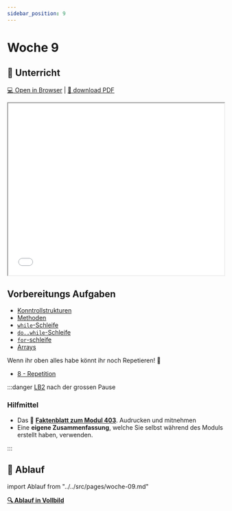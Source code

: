 ```yaml
---
sidebar_position: 9
---
```


# Woche 9

## :school: Unterricht

[:computer: Open in Browser](pathname:///slides/LB2) |
[:floppy_disk: download PDF](pathname:///slides/LB2.pdf)

<iframe src="/bbzbl-modul-319/slides/LB2" width="100%" height="400px"></iframe>

## Vorbereitungs Aufgaben

- [Konntrollstrukturen](../3a-konditionen/uebungen.md)
- [Methoden](../4a-methoden-fehleranalyse/aufgaben.md)
- [`while`-Schleife](../5a-while/while.md#-aufgaben)
- [`do..while`-Schleife](../5a-while/dowhile.md#-aufgaben)
- [`for`-schleife](../5a-while/for.md#-aufgaben)
- [Arrays](../7a-for-arrays/arrays.md#-aufgaben)

Wenn ihr oben alles habe könnt ihr noch Repetieren! :muscle:

- [8 - Repetition](../8a-repetition/index.md)

:::danger [LB2](../beurteilungen/LB2.md) nach der grossen Pause

### Hilfmittel

- Das :book:
  [**Faktenblatt zum Modul 403**](../beurteilungen/images/Formelsammlung-Faktenblatt.pdf).
  Audrucken und mitnehmen
- Eine **eigene Zusammenfassung**, welche Sie selbst während des Moduls erstellt
  haben, verwenden.

:::

## :compass: Ablauf

import Ablauf from "../../src/pages/woche-09.md"

<Ablauf />

**[:mag: Ablauf in Vollbild](pathname:///woche-09)**
